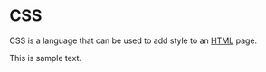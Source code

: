 # CSS


CSS is a language that can be used to add style to an [HTML](/wiki/HTML) page.

This is sample text.


